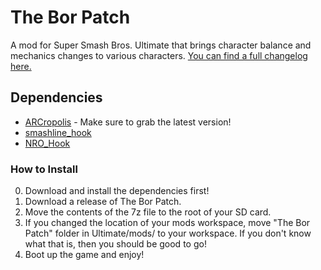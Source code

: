 # The Bor Patch

A mod for Super Smash Bros. Ultimate that brings character balance and mechanics changes to various characters. [You can find a full changelog here.](https://docs.google.com/document/d/1-1xWPIfCt0kfxvREXpTbLL_J5DpK6GPFxKNIGyXiqzQ/edit?usp=sharing)

## Dependencies

* [ARCropolis](https://github.com/Raytwo/ARCropolis) - Make sure to grab the latest version!
* [smashline_hook](https://github.com/blu-dev/smashline_hook/releases/latest)
* [NRO_Hook](https://github.com/ultimate-research/nro-hook-plugin/releases/tag/master)

### How to Install

0. Download and install the dependencies first!
1. Download a release of The Bor Patch.
2. Move the contents of the 7z file to the root of your SD card.
3. If you changed the location of your mods workspace, move "The Bor Patch" folder in Ultimate/mods/ to your workspace. If you don't know what that is, then you should be good to go!
4. Boot up the game and enjoy!

